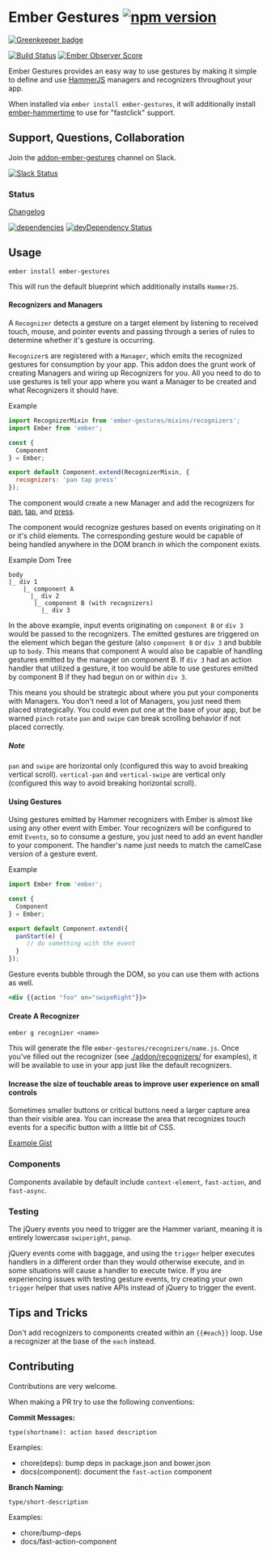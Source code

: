 Ember Gestures [![npm version](https://badge.fury.io/js/ember-gestures.svg)](http://badge.fury.io/js/ember-gestures)
==============

[![Greenkeeper badge](https://badges.greenkeeper.io/html-next/ember-gestures.svg)](https://greenkeeper.io/)

[![Build Status](https://travis-ci.org/html-next/ember-gestures.svg?branch=master)](https://travis-ci.org/html-next/ember-gestures)
[![Ember Observer Score](http://emberobserver.com/badges/ember-gestures.svg)](http://emberobserver.com/addons/ember-gestures)

Ember Gestures provides an easy way to use gestures by making it simple to define and use [HammerJS](https://github.com/hammerjs/hammer.js) managers
 and recognizers throughout your app.

When installed via `ember install ember-gestures`, it will additionally install [ember-hammertime](https://github.com/runspired/ember-hammertime)
to use for "fastclick" support.

## Support, Questions, Collaboration

Join the [addon-ember-gestures](https://embercommunity.slack.com/messages/addon-ember-gestures/) channel on Slack.

[![Slack Status](https://ember-community-slackin.herokuapp.com/badge.svg)](https://ember-community-slackin.herokuapp.com/)


### Status

[Changelog](./CHANGELOG.md)

[![dependencies](https://david-dm.org/html-next/ember-gestures.svg)](https://david-dm.org/html-next/ember-gestures)
[![devDependency Status](https://david-dm.org/html-next/ember-gestures/dev-status.svg)](https://david-dm.org/runspired/ember-gestures#info=devDependencies)

## Usage

`ember install ember-gestures`

This will run the default blueprint which additionally installs `HammerJS`.


#### Recognizers and Managers

A `Recognizer` detects a gesture on a target element by listening to received touch, mouse, and pointer events
and passing through a series of rules to determine whether it's gesture is occurring.

`Recognizer`s are registered with a `Manager`, which emits the recognized gestures for consumption by your app.
This addon does the grunt work of creating Managers and wiring up Recognizers for you.  All you need to do
to use gestures is tell your app where you want a Manager to be created and what Recognizers it should have.

Example
```js
import RecognizerMixin from 'ember-gestures/mixins/recognizers';
import Ember from 'ember';

const {
  Component
} = Ember;

export default Component.extend(RecognizerMixin, {
  recognizers: 'pan tap press'
});
```

The component would create a new Manager and add the recognizers for [pan](./addon/recognizers/pan.js),
[tap](./addon/recognizers/tap.js), and [press](./addon/recognizers/press.js).

The component would recognize gestures based on events originating on it or it's child elements.
The corresponding gesture would be capable of being handled anywhere in the DOM branch in which the component
exists.

Example Dom Tree
```
body
|_ div 1
    |_ component A
      |_ div 2
       |_ component B (with recognizers)
         |_ div 3
```

In the above example, input events originating on `component B` or `div 3` would be passed to the recognizers.
The emitted gestures are triggered on the element which began the gesture (also `component B` or `div 3` and
bubble up to `body`.  This means that component A would also be capable of handling gestures emitted by the
manager on component B.  If `div 3` had an action handler that utilized a gesture, it too would be able to use
gestures emitted by component B if they had begun on or within `div 3`.

This means you should be strategic about where you put your components with Managers.  You don't need a lot of
Managers, you just need them placed strategically.  You could even put one at the base of your app, but be
warned `pinch` `rotate` `pan` and `swipe` can break scrolling behavior if not placed correctly.

##### Note

`pan` and `swipe` are horizontal only (configured this way to avoid breaking vertical scroll).
`vertical-pan` and `vertical-swipe` are vertical only (configured this way to avoid breaking horizontal scroll).

#### Using Gestures

Using gestures emitted by Hammer recognizers with Ember is almost like using any other event with Ember.
Your recognizers will be configured to emit `Events`, so to consume a gesture, you just need to add an
event handler to your component.  The handler's name just needs to match the camelCase version of a gesture
event.

Example
```js
import Ember from 'ember';

const {
  Component
} = Ember;

export default Component.extend({
  panStart(e) {
     // do something with the event
  }
});
```

Gesture events bubble through the DOM, so you can use them with actions as well.

```hbs
<div {{action "foo" on="swipeRight"}}>
```

#### Create A Recognizer

`ember g recognizer <name>`

This will generate the file `ember-gestures/recognizers/name.js`.
Once you've filled out the recognizer (see [./addon/recognizers/](./addon/recognizers/) for examples),
it will be available to use in your app just like the default recognizers.

#### Increase the size of touchable areas to improve user experience on small controls

Sometimes smaller buttons or critical buttons need a larger capture area than their visible area.
You can increase the area that recognizes touch events for a specific button with a little bit of CSS.

[Example Gist](https://gist.github.com/runspired/506f39a4abb2be48d63f)


### Components

Components available by default include `context-element`, `fast-action`, and `fast-async`.


### Testing


The jQuery events you need to trigger are the Hammer variant, meaning it is entirely lowercase `swiperight`, `panup`.

jQuery events come with baggage, and using the `trigger` helper executes handlers in a different order than they
would otherwise execute, and in some situations will cause a handler to execute twice.  If you are experiencing
issues with testing gesture events, try creating your own `trigger` helper that uses native APIs instead of jQuery
to trigger the event.

## Tips and Tricks

Don't add recognizers to components created within an `{{#each}}` loop.  Use a recognizer at the base of the
`each` instead.


## Contributing

Contributions are very welcome.

When making a PR try to use the following conventions:

**Commit Messages:**

`type(shortname): action based description`

Examples:

- chore(deps): bump deps in package.json and bower.json
- docs(component): document the `fast-action` component

**Branch Naming:**

`type/short-description`

Examples:

- chore/bump-deps
- docs/fast-action-component


